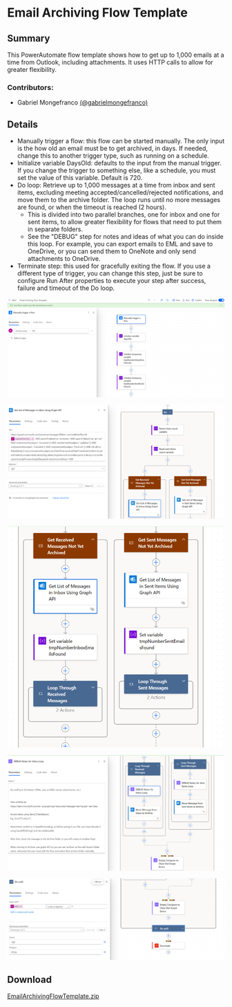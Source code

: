 # Email Archiving Flow Template

## Summary
This PowerAutomate flow template shows how to get up to 1,000 emails at a time from Outlook, including attachments. It uses HTTP calls to allow for greater flexibility.

### Contributors:
+ Gabriel Mongefranco [(@gabrielmongefranco)](https://github.com/gabrielmongefranco)

## Details
+ Manually trigger a flow: this flow can be started manually. The only input is the how old an email must be to get archived, in days. If needed, change this to another trigger type, such as running on a schedule.
+ Initialize variable DaysOld: defaults to the input from the manual trigger. If you change the trigger to something else, like a schedule, you must set the value of this variable. Default is 720.
+ Do loop: Retrieve up to 1,000 messages at a time from inbox and sent items, excluding meeting accepted/cancelled/rejected notifications, and move them to the archive folder. The loop runs until no more messages are found, or when the timeout is reached (2 hours).
  + This is divided into two parallel branches, one for inbox and one for sent items, to allow greater flexibility for flows that need to put them in separate folders.
  + See the "DEBUG" step for notes and ideas of what you can do inside this loop. For example, you can export emails to EML and save to OneDrive, or you can send them to OneNote and only send attachments to OneDrive.
+ Terminate step: this used for gracefully exiting the flow. If you use a different type of trigger, you can change this step, just be sure to configure Run After properties to execute your step after success, failure and timeout of the Do loop.

![Screenshot 1](screenshot-1.png "Screenshot 1")

![Screenshot 2](screenshot-2.png "Screenshot 2")

![Screenshot 3](screenshot-3.png "Screenshot 3")

![Screenshot 4](screenshot-4.png "Screenshot 4")

![Screenshot 5](screenshot-5.png "Screenshot 5")


## Download
[EmailArchivingFlowTemplate.zip](EmailArchivingFlowTemplate.zip)

